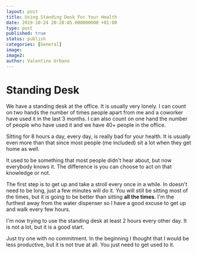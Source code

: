 ```yaml
---
layout: post
title: Using Standing Desk For Your Health
date: 2019-10-24 20:28:05.000000000 +01:00
type: post
published: true
status: publish
categories: [General]
image:
image2:
author: Valentino Urbano
---
```


# Standing Desk

We have a standing desk at the office. It is usually very lonely. I can count on two hands the number of times people apart from me and a coworker have used it in the last 3 months. I can also count on one hand the number of people who have used it and we have 40+ people in the office.

Sitting for 8 hours a day, every day, is really bad for your health. It is usually even more than that since most people (me included) sit a lot when they get home as well.

It used to be something that most people didn't hear about, but now everybody knows it. The difference is you can choose to act on that knowledge or not.

The first step is to get up and take a stroll every once in a while. In doesn't need to be long, just a few minutes will do it. You will still be sitting most of the times, but it is going to be better than sitting **all the times**. I'm the furthest away from the water dispenser so I have a good excuse to get up and walk every few hours.

I'm now trying to use the standing desk at least 2 hours every other day. It is not a lot, but it is a good start.

Just try one with no commitment. In the beginning I thought that I would be less productive, but it is not true at all. You just need to get used to it.
